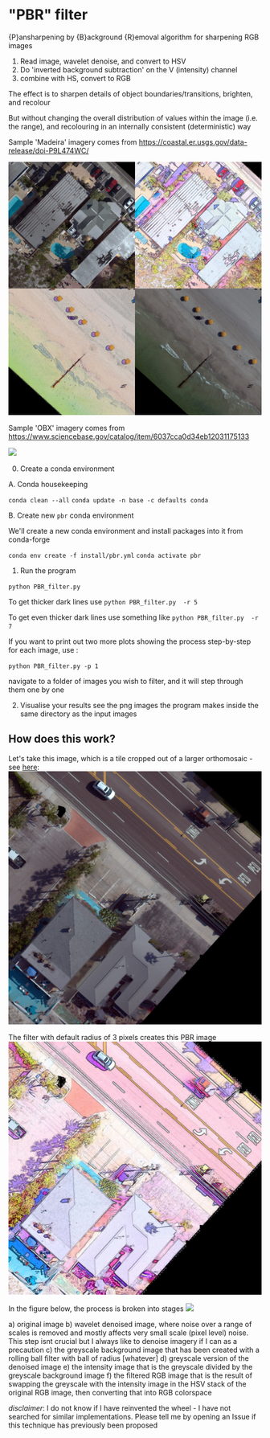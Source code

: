 # "PBR" filter
{P}ansharpening by {B}ackground {R}emoval algorithm for sharpening RGB images


1. Read image, wavelet denoise, and convert to HSV
2. Do 'inverted background subtraction' on the V (intensity) channel
3. combine with HS, convert to RGB

The effect is to sharpen details of object boundaries/transitions, brighten, and recolour

But without changing the overall distribution of values within the image (i.e. the range), and recolouring in an internally consistent (deterministic) way

Sample 'Madeira' imagery comes from https://coastal.er.usgs.gov/data-release/doi-P9L474WC/

![](PBR.jpg)

Sample 'OBX' imagery comes from https://www.sciencebase.gov/catalog/item/6037cca0d34eb12031175133

![](PBR2.jpg)

0. Create a conda environment

A. Conda housekeeping

`conda clean --all`
`conda update -n base -c defaults conda`

B. Create new `pbr` conda environment

We'll create a new conda environment and install packages into it from conda-forge

`conda env create -f install/pbr.yml`
`conda activate pbr`

1. Run the program

`python PBR_filter.py`

To get thicker dark lines use
`python PBR_filter.py  -r 5`

To get even thicker dark lines use something like
`python PBR_filter.py  -r 7`

If you want to print out two more plots showing the process step-by-step for each image, use :

`python PBR_filter.py -p 1`

navigate to a folder of images you wish to filter, and it will step through them one by one

2. Visualise your results
see the png images the program makes inside the same directory as the input images

## How does this work?


Let's take this image, which is a tile cropped out of a larger orthomosaic - see [here](https://coastal.er.usgs.gov/data-release/doi-P9L474WC/):
![](example/20180619_MadeiraBeachFL_ortho_5cm_10_12.jpg)

The filter with default radius of 3 pixels creates this PBR image
![](example/20180619_MadeiraBeachFL_ortho_5cm_10_12_filt.png)

In the figure below, the process is broken into stages
![](example/20180619_MadeiraBeachFL_ortho_5cm_10_12_filt_fig_breakdown.png)

a) original image
b) wavelet denoised image, where noise over a range of scales is removed and mostly affects very small scale (pixel level) noise. This step isnt crucial but I always like to denoise imagery if I can as a precaution
c) the greyscale background image that has been created with a rolling ball filter with ball of radius [whatever]
d) greyscale version of the denoised image
e) the intensity image that is the greyscale divided by the greyscale background image
f) the filtered RGB image that is the result of swapping the greyscale with the intensity image in the HSV stack of the original RGB image, then converting that into RGB colorspace

*disclaimer*: I do not know if I have reinvented the wheel - I have not searched for similar implementations. Please tell me by opening an Issue if this technique has previously been proposed

